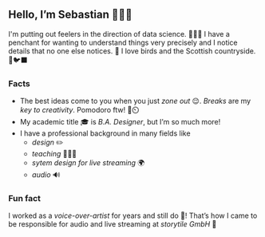 ## Hello, I’m Sebastian 🙋🏻‍♂️

I'm putting out feelers in the direction of data science. 👨🏻‍💻
I have a penchant for wanting to understand things very precisely and I notice details that no one else notices. 🔎
I love birds and the Scottish countryside. 🐇🐦‍⬛

### Facts 

- The best ideas come to you when you just _zone out_ 😌. _Breaks_ are my _key to creativity_. Pomodoro ftw! 🍅⏲️
- My academic title 🎓 is _B.A. Designer_, but I’m so much more!
- I have a professional background in many fields like
  - _design_ ✏️
  - _teaching_ 👨🏻‍🏫
  - _sytem design for live streaming_ 🌍
  - _audio_ 🔊

### Fun fact
I worked as a _voice-over-artist_ for years and still do 🎤! 
That’s how I came to be responsible for audio and live streaming at _storytile GmbH_ 💙
